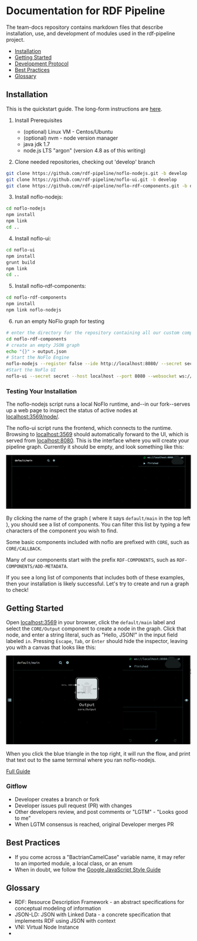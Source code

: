 # Documentation for RDF Pipeline

The team-docs repository contains markdown files that describe installation, use, and development of modules used in the rdf-pipeline project.

 * [Installation](#installation)
 * [Getting Started](#getting-started)
 * [Development Protocol](#gitflow)
 * [Best Practices](#best-practices)
 * [Glossary](#glossary)


## Installation

This is the quickstart guide. The long-form instructions are [here](Installation.md).

1. Install Prerequisites
   * (optional) Linux VM - Centos/Ubuntu
   * (optional) nvm - node version manager
   * java jdk 1.7
   * node.js LTS "argon" (version 4.8 as of this writing)

2. Clone needed repositories, checking out 'develop' branch

```bash
git clone https://github.com/rdf-pipeline/noflo-nodejs.git -b develop
git clone https://github.com/rdf-pipeline/noflo-ui.git -b develop
git clone https://github.com/rdf-pipeline/noflo-rdf-components.git -b develop
```
3. Install noflo-nodejs:

```bash
cd noflo-nodejs
npm install
npm link
cd ..
```
4. Install noflo-ui:

```bash
cd noflo-ui
npm install
grunt build
npm link
cd ..
```
5. Install noflo-rdf-components:

```bash
cd noflo-rdf-components
npm install
npm link noflo-nodejs
```

6. run an empty NoFlo graph for testing

```bash
# enter the directory for the repository containing all our custom components
cd noflo-rdf-components
# create an empty JSON graph
echo "{}" > output.json
# Start the NoFlo Engine
noflo-nodejs --register false --ide http://localhost:8080/ --secret secret --graph output.json --save-graph output.json &
#Start the NoFlo UI
noflo-ui --secret secret --host localhost --port 8080 --websocket ws://localhost:3569 &
```

### Testing Your Installation

The noflo-nodejs script runs a local NoFlo runtime, and--in our fork--serves up a web page to inspect the status of active nodes at [localhost:3569/node/](http://localhost:3569/node/).

The noflo-ui script runs the frontend, which connects to the runtime. Browsing to [localhost:3569](http://localhost:3569/) should automatically forward to the UI, which is served from [localhost:8080](http://localhost:8080/).  This is the interface where you will create your pipeline graph. Currently it should be empty, and look something like this:

![noflo ui without a graph](images/empty-ui.png)

By clicking the name of the graph ( where it says `default/main` in the top left ), you should see a list of components. You can filter this list by typing a few characters of the component you wish to find.

Some basic components included with noflo are prefixed with `CORE`, such as `CORE/CALLBACK`.

Many of our components start with the prefix `RDF-COMPONENTS`, such as `RDF-COMPONENTS/ADD-METADATA`.

If you see a long list of components that includes both of these examples, then your installation is likely successful. Let's try to create and run a graph to check!

## Getting Started

Open [localhost:3569](http://localhost:3569/) in your browser, click the `default/main` label and select the `CORE/Output` component to create a node in the graph. Click that node, and enter a string literal, such as "Hello, JSON!" in the input field labeled `in`.  Pressing `Escape`, `Tab`, or `Enter` should hide the inspector, leaving you with a canvas that looks like this:

![noflo ui without a graph](images/hello-json.png)

When you click the blue triangle in the top right, it will run the flow, and print that text out to the same terminal where you ran noflo-nodejs.

[Full Guide](Getting-Started.md)

### Gitflow

 * Developer creates a branch or fork
 * Developer issues pull request (PR) with changes
 * Other developers review, and post comments or "LGTM" - "Looks good to me"
 * When LGTM consensus is reached, original Developer merges PR

## Best Practices
 * If you come across a "BactrianCamelCase" variable name, it may refer to an imported module, a local class, or an enum
 * When in doubt, we follow the [Google JavaScript Style Guide](https://google.github.io/styleguide/jsguide.html)


## Glossary
- RDF: Resource Description Framework - an abstract specifications for conceptual modeling of information
- JSON-LD: JSON with Linked Data - a concrete specification that implements RDF using JSON with context
- VNI: Virtual Node Instance
-
